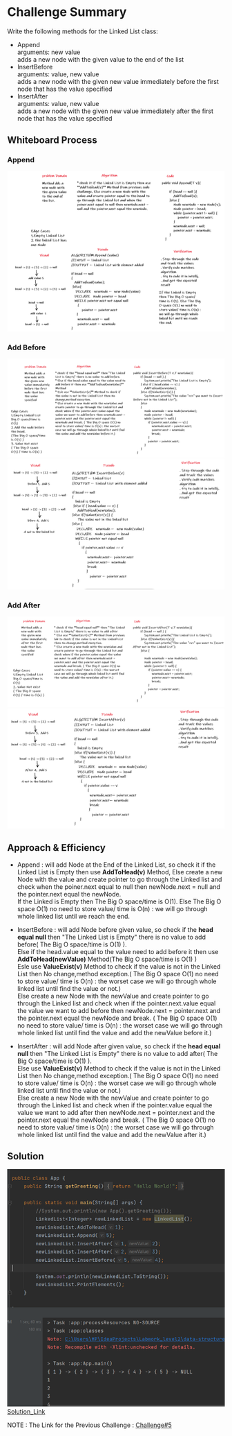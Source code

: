 # Challenge Summary
<!-- Description of the challenge -->
Write the following methods for the Linked List class:  
* Append  
arguments: new value  
adds a new node with the given value to the end of the list  
* InsertBefore  
arguments: value, new value  
adds a new node with the given new value immediately before the first node that has the value specified  
* InsertAfter   
arguments: value, new value    
adds a new node with the given new value immediately after the first node that has the value specified  
## Whiteboard Process
<!-- Embedded whiteboard image -->
### Append
![append](./linked-list-insertions/Append.PNG)  
    
### Add Before  
![before1](./linked-list-insertions/Before1.PNG)       
![before2](.//linked-list-insertions/Before2.PNG)  
  
### Add After  
![after1](./linked-list-insertions/After1.PNG)    
![after2](./linked-list-insertions/After2.PNG)  
  
    
## Approach & Efficiency
<!-- What approach did you take? Why? What is the Big O space/time for this approach? -->
* Append : will add Node at the End of the Linked List, so check it if the Linked List is Empty then use **AddToHead(v)** Method, Else create a new Node with the value and create pointer to go through the Linked list and check when the poiner.next equal to null then newNode.next = null and the pointer.next equal the newNode.  
If the Linked is Empty then The Big O space/time is O(1). Else The Big O space O(1) no need to store value/ time is O(n) : we will go through whole linked list until we reach the end.  
     
* InsertBefore : will add Node before given value, so check if the **head equal null** then "The Linked List is Empty" there is no value to add before( The Big O space/time is O(1) ).  
Else if the head.value equal to the value need to add before it then use **AddToHead(newValue)** Method(The Big O space/time is O(1) )  
Esle use **ValueExist(v)** Method to check if the value is not in the Linked List then No change,method exception.( The Big O space O(1) no need to store value/ time is O(n) : the worset case we will go through whole linked list until find the value or not.)    
Else create a new Node with the newValue and create pointer to go through the Linked list and check when if the pointer.next.value equal the value we want to add before then newNode.next = pointer.next and the pointer.next equal the newNode and break. ( The Big O space O(1) no need to store value/ time is O(n) : the worset case we will go through whole linked list until find the value and add the newValue before it.)    
   
* InsertAfter : will add Node after given value, so check if the **head equal null** then "The Linked List is Empty" there is no value to add after( The Big O space/time is O(1) ).  
Else use **ValueExist(v)** Method to check if the value is not in the Linked List then No change,method exception.( The Big O space O(1) no need to store value/ time is O(n) : the worset case we will go through whole linked list until find the value or not.)  
Else create a new Node with the newValue and create pointer to go through the Linked list and check when if the pointer.value equal the value we want to add after then newNode.next = pointer.next and the pointer.next equal the newNode and break. ( The Big O space O(1) no need to store value/ time is O(n) : the worset case we will go through whole linked list until find the value and add the newValue after it.)      
  
## Solution
<!-- Show how to run your code, and examples of it in action -->
![solution](./linked-list-insertions/Lab6.PNG)
[Solution_Link]()
  
    

NOTE : The Link for the Previous Challenge : [Challenge#5](https://github.com/AlaaYlula/data-structures-and-algorithms/blob/main/Challenge%234/README4.md)